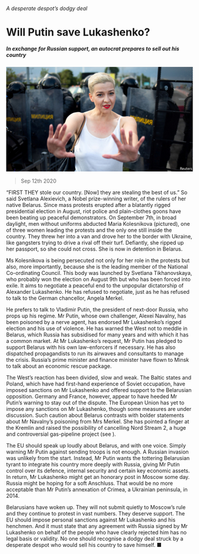 ###### A desperate despot’s dodgy deal

# Will Putin save Lukashenko? 

##### In exchange for Russian support, an autocrat prepares to sell out his country 

![image](images/20200912_LDP001.jpg) 

> Sep 12th 2020 

“FIRST THEY stole our country. [Now] they are stealing the best of us.” So said Svetlana Alexievich, a Nobel prize-winning writer, of the rulers of her native Belarus. Since mass protests erupted after a blatantly rigged presidential election in August, riot police and plain-clothes goons have been beating up peaceful demonstrators. On September 7th, in broad daylight, men without uniforms abducted Maria Kolesnikova (pictured), one of three women leading the protests and the only one still inside the country. They threw her into a van and drove her to the border with Ukraine, like gangsters trying to drive a rival off their turf. Defiantly, she ripped up her passport, so she could not cross. She is now in detention in Belarus.

Ms Kolesnikova is being persecuted not only for her role in the protests but also, more importantly, because she is the leading member of the National Co-ordinating Council. This body was launched by Svetlana Tikhanovskaya, who probably won the election on August 9th but who has been forced into exile. It aims to negotiate a peaceful end to the unpopular dictatorship of Alexander Lukashenko. He has refused to negotiate, just as he has refused to talk to the German chancellor, Angela Merkel.


He prefers to talk to Vladimir Putin, the president of next-door Russia, who props up his regime. Mr Putin, whose own challenger, Alexei Navalny, has been poisoned by a nerve agent, has endorsed Mr Lukashenko’s rigged election and his use of violence. He has warned the West not to meddle in Belarus, which Russia has subsidised for many years and with which it has a common market. At Mr Lukashenko’s request, Mr Putin has pledged to support Belarus with his own law-enforcers if necessary. He has also dispatched propagandists to run its airwaves and consultants to manage the crisis. Russia’s prime minister and finance minister have flown to Minsk to talk about an economic rescue package.

The West’s reaction has been divided, slow and weak. The Baltic states and Poland, which have had first-hand experience of Soviet occupation, have imposed sanctions on Mr Lukashenko and offered support to the Belarusian opposition. Germany and France, however, appear to have heeded Mr Putin’s warning to stay out of the dispute. The European Union has yet to impose any sanctions on Mr Lukashenko, though some measures are under discussion. Such caution about Belarus contrasts with bolder statements about Mr Navalny’s poisoning from Mrs Merkel. She has pointed a finger at the Kremlin and raised the possibility of cancelling Nord Stream 2, a huge and controversial gas-pipeline project (see ).

The EU should speak up loudly about Belarus, and with one voice. Simply warning Mr Putin against sending troops is not enough. A Russian invasion was unlikely from the start. Instead, Mr Putin wants the tottering Belarusian tyrant to integrate his country more deeply with Russia, giving Mr Putin control over its defence, internal security and certain key economic assets. In return, Mr Lukashenko might get an honorary post in Moscow some day. Russia might be hoping for a soft Anschluss. That would be no more acceptable than Mr Putin’s annexation of Crimea, a Ukrainian peninsula, in 2014.

Belarusians have woken up. They will not submit quietly to Moscow’s rule and they continue to protest in vast numbers. They deserve support. The EU should impose personal sanctions against Mr Lukashenko and his henchmen. And it must state that any agreement with Russia signed by Mr Lukashenko on behalf of the people who have clearly rejected him has no legal basis or validity. No one should recognise a dodgy deal struck by a desperate despot who would sell his country to save himself. ■

